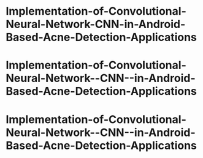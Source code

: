 # Implementation-of-Convolutional-Neural-Network-CNN-in-Android-Based-Acne-Detection-Applications
# Implementation-of-Convolutional-Neural-Network--CNN--in-Android-Based-Acne-Detection-Applications
# Implementation-of-Convolutional-Neural-Network--CNN--in-Android-Based-Acne-Detection-Applications
